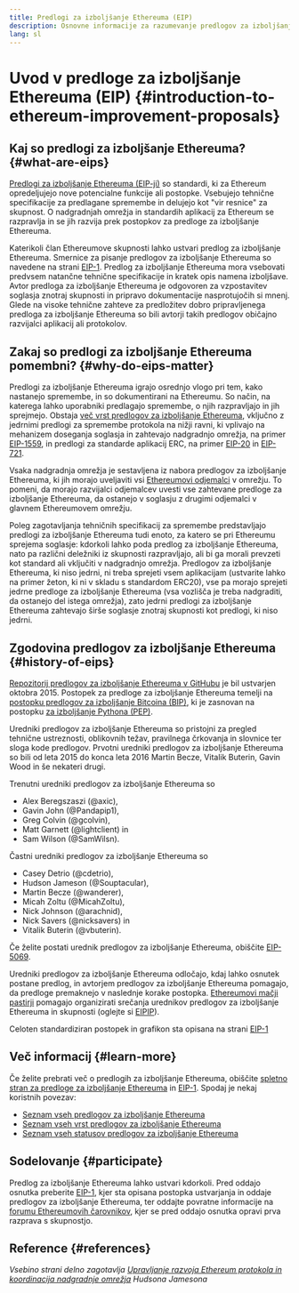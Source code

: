 ```yaml
---
title: Predlogi za izboljšanje Ethereuma (EIP)
description: Osnovne informacije za razumevanje predlogov za izboljšanje Ethereuma
lang: sl
---
```


# Uvod v predloge za izboljšanje Ethereuma (EIP) {#introduction-to-ethereum-improvement-proposals}

## Kaj so predlogi za izboljšanje Ethereuma? {#what-are-eips}

[Predlogi za izboljšanje Ethereuma (EIP-ji)](https://eips.ethereum.org/) so standardi, ki za Ethereum opredeljujejo nove potencialne funkcije ali postopke. Vsebujejo tehnične specifikacije za predlagane spremembe in delujejo kot "vir resnice" za skupnost. O nadgradnjah omrežja in standardih aplikacij za Ethereum se razpravlja in se jih razvija prek postopkov za predloge za izboljšanje Ethereuma.

Katerikoli član Ethereumove skupnosti lahko ustvari predlog za izboljšanje Ethereuma. Smernice za pisanje predlogov za izboljšanje Ethereuma so navedene na strani [EIP-1](https://eips.ethereum.org/EIPS/eip-1). Predlog za izboljšanje Ethereuma mora vsebovati predvsem natančne tehnične specifikacije in kratek opis namena izboljšave. Avtor predloga za izboljšanje Ethereuma je odgovoren za vzpostavitev soglasja znotraj skupnosti in pripravo dokumentacije nasprotujočih si mnenj. Glede na visoke tehnične zahteve za predložitev dobro pripravljenega predloga za izboljšanje Ethereuma so bili avtorji takih predlogov običajno razvijalci aplikacij ali protokolov.

## Zakaj so predlogi za izboljšanje Ethereuma pomembni? {#why-do-eips-matter}

Predlogi za izboljšanje Ethereuma igrajo osrednjo vlogo pri tem, kako nastanejo spremembe, in so dokumentirani na Ethereumu. So način, na katerega lahko uporabniki predlagajo spremembe, o njih razpravljajo in jih sprejmejo. Obstaja [več vrst predlogov za izboljšanje Ethereuma](https://github.com/ethereum/EIPs/blob/master/EIPS/eip-1.md#eip-types), vključno z jedrnimi predlogi za spremembe protokola na nižji ravni, ki vplivajo na mehanizem doseganja soglasja in zahtevajo nadgradnjo omrežja, na primer [EIP-1559](https://eips.ethereum.org/EIPS/eip-1559), in predlogi za standarde aplikacij ERC, na primer [EIP-20](https://eips.ethereum.org/EIPS/eip-20) in [EIP-721](https://eips.ethereum.org/EIPS/eip-721).

Vsaka nadgradnja omrežja je sestavljena iz nabora predlogov za izboljšanje Ethereuma, ki jih morajo uveljaviti vsi [Ethereumovi odjemalci](/learn/#clients-and-nodes) v omrežju. To pomeni, da morajo razvijalci odjemalcev uvesti vse zahtevane predloge za izboljšanje Ethereuma, da ostanejo v soglasju z drugimi odjemalci v glavnem Ethereumovem omrežju.

Poleg zagotavljanja tehničnih specifikacij za spremembe predstavljajo predlogi za izboljšanje Ethereuma tudi enoto, za katero se pri Ethereumu sprejema soglasje: kdorkoli lahko poda predlog za izboljšanje Ethereuma, nato pa različni deležniki iz skupnosti razpravljajo, ali bi ga morali prevzeti kot standard ali vključiti v nadgradnjo omrežja. Predlogov za izboljšanje Ethereuma, ki niso jedrni, ni treba sprejeti vsem aplikacijam (ustvarite lahko na primer žeton, ki ni v skladu s standardom ERC20), vse pa morajo sprejeti jedrne predloge za izboljšanje Ethereuma (vsa vozlišča je treba nadgraditi, da ostanejo del istega omrežja), zato jedrni predlogi za izboljšanje Ethereuma zahtevajo širše soglasje znotraj skupnosti kot predlogi, ki niso jedrni.

## Zgodovina predlogov za izboljšanje Ethereuma {#history-of-eips}

[Repozitorij predlogov za izboljšanje Ethereuma v GitHubu](https://github.com/ethereum/EIPs) je bil ustvarjen oktobra 2015. Postopek za predloge za izboljšanje Ethereuma temelji na [postopku predlogov za izboljšanje Bitcoina (BIP)](https://github.com/bitcoin/bips), ki je zasnovan na postopku [za izboljšanje Pythona (PEP)](https://www.python.org/dev/peps/).

Uredniki predlogov za izboljšanje Ethereuma so pristojni za pregled tehnične ustreznosti, oblikovnih težav, pravilnega črkovanja in slovnice ter sloga kode predlogov. Prvotni uredniki predlogov za izboljšanje Ethereuma so bili od leta 2015 do konca leta 2016 Martin Becze, Vitalik Buterin, Gavin Wood in še nekateri drugi.

Trenutni uredniki predlogov za izboljšanje Ethereuma so

- Alex Beregszaszi (@axic),
- Gavin John (@Pandapip1),
- Greg Colvin (@gcolvin),
- Matt Garnett (@lightclient) in
- Sam Wilson (@SamWilsn).

Častni uredniki predlogov za izboljšanje Ethereuma so

- Casey Detrio (@cdetrio),
- Hudson Jameson (@Souptacular),
- Martin Becze (@wanderer),
- Micah Zoltu (@MicahZoltu),
- Nick Johnson (@arachnid),
- Nick Savers (@nicksavers) in
- Vitalik Buterin (@vbuterin).

Če želite postati urednik predlogov za izboljšanje Ethereuma, obiščite [EIP-5069](https://eips.ethereum.org/EIPS/eip-5069).

Uredniki predlogov za izboljšanje Ethereuma odločajo, kdaj lahko osnutek postane predlog, in avtorjem predlogov za izboljšanje Ethereuma pomagajo, da predloge premaknejo v naslednje korake postopka. [Ethereumovi mačji pastirji](https://ethereumcatherders.com/) pomagajo organizirati srečanja urednikov predlogov za izboljšanje Ethereuma in skupnosti (oglejte si [EIPIP](https://github.com/ethereum-cat-herders/EIPIP)).

Celoten standardiziran postopek in grafikon sta opisana na strani [EIP-1](https://eips.ethereum.org/EIPS/eip-1)

## Več informacij {#learn-more}

Če želite prebrati več o predlogih za izboljšanje Ethereuma, obiščite [spletno stran za predloge za izboljšanje Ethereuma](https://eips.ethereum.org/) in [EIP-1](https://eips.ethereum.org/EIPS/eip-1). Spodaj je nekaj koristnih povezav:

- [Seznam vseh predlogov za izboljšanje Ethereuma](https://eips.ethereum.org/all)
- [Seznam vseh vrst predlogov za izboljšanje Ethereuma](https://eips.ethereum.org/EIPS/eip-1#eip-types)
- [Seznam vseh statusov predlogov za izboljšanje Ethereuma](https://eips.ethereum.org/EIPS/eip-1#eip-process)

## Sodelovanje {#participate}

Predlog za izboljšanje Ethereuma lahko ustvari kdorkoli. Pred oddajo osnutka preberite [EIP-1](https://eips.ethereum.org/EIPS/eip-1), kjer sta opisana postopka ustvarjanja in oddaje predlogov za izboljšanje Ethereuma, ter oddajte povratne informacije na [forumu Ethereumovih čarovnikov](https://ethereum-magicians.org/), kjer se pred oddajo osnutka opravi prva razprava s skupnostjo.

## Reference {#references}

<cite class="citation">

Vsebino strani delno zagotavlja [Upravljanje razvoja Ethereum protokola in koordinacija nadgradnje omrežja](https://hudsonjameson.com/2020-03-23-ethereum-protocol-development-governance-and-network-upgrade-coordination/) Hudsona Jamesona

</cite>
